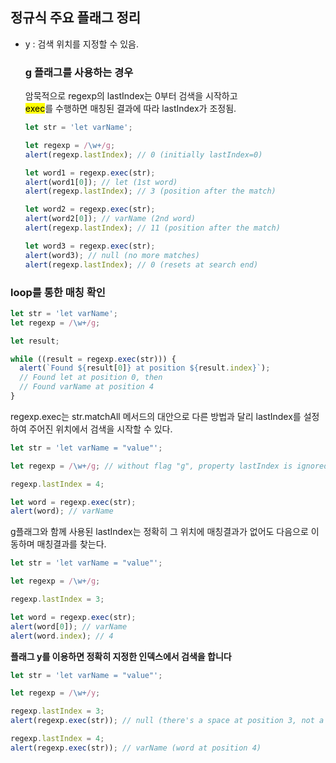 ## 정규식 주요 플래그 정리

- y : 검색 위치를 지정할 수 있음.

  ### g 플래그를 사용하는 경우

  암묵적으로 regexp의 lastIndex는 0부터 검색을 시작하고  
   <mark>exec</mark>를 수행하면 매칭된 결과에 따라 lastIndex가 조정됨.

  ```javascript
  let str = 'let varName';

  let regexp = /\w+/g;
  alert(regexp.lastIndex); // 0 (initially lastIndex=0)

  let word1 = regexp.exec(str);
  alert(word1[0]); // let (1st word)
  alert(regexp.lastIndex); // 3 (position after the match)

  let word2 = regexp.exec(str);
  alert(word2[0]); // varName (2nd word)
  alert(regexp.lastIndex); // 11 (position after the match)

  let word3 = regexp.exec(str);
  alert(word3); // null (no more matches)
  alert(regexp.lastIndex); // 0 (resets at search end)
  ```

### loop를 통한 매칭 확인

```javascript
let str = 'let varName';
let regexp = /\w+/g;

let result;

while ((result = regexp.exec(str))) {
  alert(`Found ${result[0]} at position ${result.index}`);
  // Found let at position 0, then
  // Found varName at position 4
}
```

regexp.exec는 str.matchAll 메서드의 대안으로 다른 방법과 달리 lastIndex를 설정하여 주어진 위치에서 검색을 시작할 수 있다.

```javascript
let str = 'let varName = "value"';

let regexp = /\w+/g; // without flag "g", property lastIndex is ignored

regexp.lastIndex = 4;

let word = regexp.exec(str);
alert(word); // varName
```

g플래그와 함께 사용된 lastIndex는 정확히 그 위치에 매칭결과가 없어도 다음으로 이동하며 매칭결과를 찾는다.

```javascript
let str = 'let varName = "value"';

let regexp = /\w+/g;

regexp.lastIndex = 3;

let word = regexp.exec(str);
alert(word[0]); // varName
alert(word.index); // 4
```

**플래그 y를 이용하면 정확히 지정한 인덱스에서 검색을 합니다**

```javascript
let str = 'let varName = "value"';

let regexp = /\w+/y;

regexp.lastIndex = 3;
alert(regexp.exec(str)); // null (there's a space at position 3, not a word)

regexp.lastIndex = 4;
alert(regexp.exec(str)); // varName (word at position 4)
```
